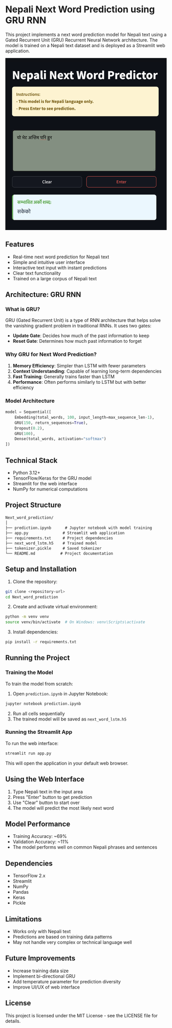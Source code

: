 # Nepali Next Word Prediction using GRU RNN

This project implements a next word prediction model for Nepali text using a Gated Recurrent Unit (GRU) Recurrent Neural Network architecture. The model is trained on a Nepali text dataset and is deployed as a Streamlit web application.

![Screenshot of the application](screenshots/streamlit.png)

## Features

- Real-time next word prediction for Nepali text
- Simple and intuitive user interface
- Interactive text input with instant predictions
- Clear text functionality
- Trained on a large corpus of Nepali text

## Architecture: GRU RNN

### What is GRU?
GRU (Gated Recurrent Unit) is a type of RNN architecture that helps solve the vanishing gradient problem in traditional RNNs. It uses two gates:
- **Update Gate**: Decides how much of the past information to keep
- **Reset Gate**: Determines how much past information to forget

### Why GRU for Next Word Prediction?
1. **Memory Efficiency**: Simpler than LSTM with fewer parameters
2. **Context Understanding**: Capable of learning long-term dependencies
3. **Fast Training**: Generally trains faster than LSTM
4. **Performance**: Often performs similarly to LSTM but with better efficiency

### Model Architecture
```python
model = Sequential([
    Embedding(total_words, 100, input_length=max_sequence_len-1),
    GRU(150, return_sequences=True),
    Dropout(0.2),
    GRU(100),
    Dense(total_words, activation="softmax")
])
```

## Technical Stack

- Python 3.12+
- TensorFlow/Keras for the GRU model
- Streamlit for the web interface
- NumPy for numerical computations

## Project Structure
```
Next_word_prediction/
│
├── prediction.ipynb      # Jupyter notebook with model training
├── app.py               # Streamlit web application
├── requirements.txt     # Project dependencies
├── next_word_lstm.h5    # Trained model
├── tokenizer.pickle     # Saved tokenizer
└── README.md           # Project documentation
```

## Setup and Installation

1. Clone the repository:
```bash
git clone <repository-url>
cd Next_word_prediction
```

2. Create and activate virtual environment:
```bash
python -m venv venv
source venv/bin/activate  # On Windows: venv\Scripts\activate
```

3. Install dependencies:
```bash
pip install -r requirements.txt
```

## Running the Project

### Training the Model
To train the model from scratch:
1. Open `prediction.ipynb` in Jupyter Notebook:
```bash
jupyter notebook prediction.ipynb
```
2. Run all cells sequentially
3. The trained model will be saved as `next_word_lstm.h5`

### Running the Streamlit App
To run the web interface:
```bash
streamlit run app.py
```
This will open the application in your default web browser.

## Using the Web Interface

1. Type Nepali text in the input area
2. Press "Enter" button to get prediction
3. Use "Clear" button to start over
4. The model will predict the most likely next word

## Model Performance

- Training Accuracy: ~69%
- Validation Accuracy: ~11%
- The model performs well on common Nepali phrases and sentences

## Dependencies
- TensorFlow 2.x
- Streamlit
- NumPy
- Pandas
- Keras
- Pickle

## Limitations
- Works only with Nepali text
- Predictions are based on training data patterns
- May not handle very complex or technical language well

## Future Improvements
- Increase training data size
- Implement bi-directional GRU
- Add temperature parameter for prediction diversity
- Improve UI/UX of web interface

## License
This project is licensed under the MIT License - see the LICENSE file for details.

